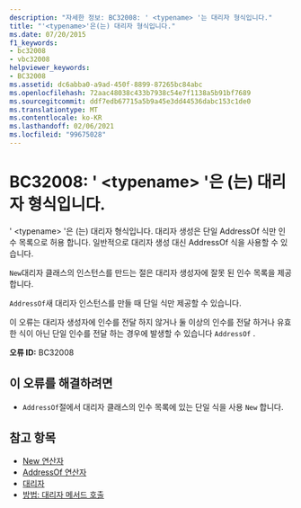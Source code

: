 ```yaml
---
description: "자세한 정보: BC32008: ' <typename> '는 대리자 형식입니다."
title: "'<typename>'은(는) 대리자 형식입니다."
ms.date: 07/20/2015
f1_keywords:
- bc32008
- vbc32008
helpviewer_keywords:
- BC32008
ms.assetid: dc6abba0-a9ad-450f-8899-87265bc84abc
ms.openlocfilehash: 72aac48038c433b7938c54e7f1138a5b91bf7689
ms.sourcegitcommit: ddf7edb67715a5b9a45e3dd44536dabc153c1de0
ms.translationtype: MT
ms.contentlocale: ko-KR
ms.lasthandoff: 02/06/2021
ms.locfileid: "99675028"
---
```

# <a name="bc32008-typename-is-a-delegate-type"></a>BC32008: ' \<typename> '은 (는) 대리자 형식입니다.

' \<typename> '은 (는) 대리자 형식입니다. 대리자 생성은 단일 AddressOf 식만 인수 목록으로 허용 합니다. 일반적으로 대리자 생성 대신 AddressOf 식을 사용할 수 있습니다.

 `New`대리자 클래스의 인스턴스를 만드는 절은 대리자 생성자에 잘못 된 인수 목록을 제공 합니다.

 `AddressOf`새 대리자 인스턴스를 만들 때 단일 식만 제공할 수 있습니다.

 이 오류는 대리자 생성자에 인수를 전달 하지 않거나 둘 이상의 인수를 전달 하거나 유효한 식이 아닌 단일 인수를 전달 하는 경우에 발생할 수 있습니다 `AddressOf` .

 **오류 ID:** BC32008

## <a name="to-correct-this-error"></a>이 오류를 해결하려면

- `AddressOf`절에서 대리자 클래스의 인수 목록에 있는 단일 식을 사용 `New` 합니다.

## <a name="see-also"></a>참고 항목

- [New 연산자](../operators/new-operator.md)
- [AddressOf 연산자](../operators/addressof-operator.md)
- [대리자](../../programming-guide/language-features/delegates/index.md)
- [방법: 대리자 메서드 호출](../../programming-guide/language-features/delegates/how-to-invoke-a-delegate-method.md)
